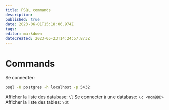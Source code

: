 ```yaml
---
title: PSQL commands
description: 
published: true
date: 2023-06-01T15:18:06.974Z
tags: 
editor: markdown
dateCreated: 2023-05-23T14:24:57.873Z
---
```


# Commands
Se connecter:
```sh
psql -U postgres -h localhost -p 5432
```
Afficher la liste des database: `\l`
Se connecter à une database: `\c <nomBDD>`
Afficher la liste des tables: `\dt`